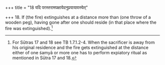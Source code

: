+++
title = "18 यदि परस्तरामपक्षायेदनुप्रयायावस्येत्"

+++
18. If (the fire) extinguishes at a distance more than (one throw of a wooden peg), having gone after one should reside (in that place where the fire was extinguished).[^1]  


[^1]: For Sūtras 17 and 18 see TB 1.7.1.2-4. When the sacrificer is away from his original residence and the fire gets extinguished at the distance either of one śamyā or more one has to perform expiatory ritual as mentioned in Sūtra 17 and 18.
